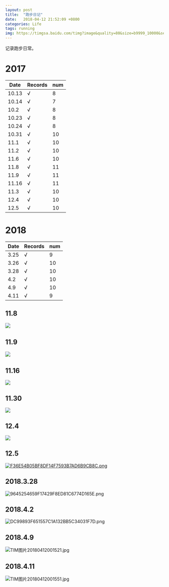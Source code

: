 ```yaml
---
layout: post
title:  "跑步日记"
date:   2018-04-12 21:52:09 +0800
categories: Life
tags: running
img: https://timgsa.baidu.com/timg?image&quality=80&size=b9999_10000&sec=1510248660879&di=6544a59070ecdef17d15153aa5e2452c&imgtype=0&src=http%3A%2F%2Fpic7.qiyipic.com%2Fdianying%2F20130221%2F625a7a62c7854e48b625b7b40d52c8e6.jpg
---
```

 记录跑步日常。
 
          
              
# 2017
| Date  | Records | num  |
| ----- | ------- | ---- |
| 10.13 | √       | 8    |
| 10.14 | √       | 7    |
| 10.2  | √       | 8    |
| 10.23 | √       | 8    |
| 10.24 | √       | 8    |
| 10.31 | √       | 10   |
| 11.1  | √       | 10   |
| 11.2  | √       | 10   |
| 11.6  | √       | 10   |
| 11.8  | √       | 11   |
| 11.9  | √       | 11   |
| 11.16 | √       | 11   |
| 11.3  | √       | 10   |
| 12.4  | √       | 10   |
| 12.5  | √       | 10   |

# 2018
| Date | Records | num  |
| ---- | ------- | ---- |
| 3.25 | √       | 9    |
| 3.26 | √       | 10   |
| 3.28 | √       | 10   |
| 4.2  | √       | 10   |
| 4.9  | √       | 10   |
| 4.11 | √       | 9    |
 
## 11.8

![](https://i.loli.net/2017/11/09/5a04662709b0e.jpg)
 
## 11.9

![](https://i.loli.net/2017/11/09/5a04662d39261.jpg)
 
## 11.16
![](https://i.loli.net/2017/12/09/5a2b7004279b6.png)

## 11.30
![](https://i.loli.net/2017/12/09/5a2b7024517c4.png)

## 12.4

![](https://i.loli.net/2017/12/09/5a2b7049f4195.png)

## 12.5
[![F36E54B05BF8DF14F7593B7AD6B9CB8C.png](https://i.loli.net/2017/12/09/5a2b707d1a0cc.png)](https://i.loli.net/2017/12/09/5a2b707d1a0cc.png)

## 2018.3.28
![9645254659F17429F8ED81C6774D165E.png](https://i.loli.net/2018/04/12/5ace342dbd4ad.png)
## 2018.4.2

![DC99893F651557C1A132BB5C34031F7D.png](https://i.loli.net/2018/04/12/5ace3474d1adc.png)

## 2018.4.9
![TIM图片20180412001521.jpg](https://i.loli.net/2018/04/12/5ace34a1bb8f1.jpg)

## 2018.4.11
![TIM图片20180412001551.jpg](https://i.loli.net/2018/04/12/5ace34c0a2e58.jpg)
